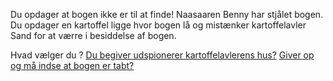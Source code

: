 Du opdager at bogen ikke er til at finde!
Naasaaren Benny har stjålet bogen. 
Du opdager en kartoffel ligge hvor bogen lå og mistænker kartoffelavler Sand for at værre i besiddelse af bogen.

Hvad vælger du ?
[Du begiver udspionerer kartoffelavlerens hus?](https://www.youtube.com/watch?v=0D1Cnf5OFdc)
[Giver op og må indse at bogen er tabt?](https://www.youtube.com/watch?v=YO4yhBVjnDY)